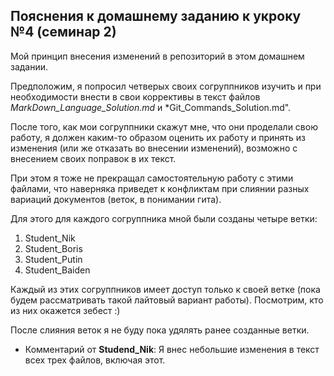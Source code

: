 ## Пояснения к домашнему заданию к укроку №4 (семинар 2)

Мой принцип внесения изменений в репозиторий в этом домашнем задании.

Предположим, я попросил четверых своих согруппников изучить и при необходимости внести в свои коррективы в текст файлов *MarkDown_Language_Solution.md* и *Git_Commands_Solution.md".

После того, как мои согруппники скажут мне, что они проделали свою работу, я должен каким-то образом оценить их работу и принять из изменения (или же отказать во внесении изменений), возможно с внесением своих поправок в их текст.

При этом я тоже не прекращал самостоятельную работу с этими файлами, что наверняка приведет к конфликтам при слиянии разных вариаций документов (веток, в понимании гита).

Для этого для каждого согруппника мной были созданы четыре ветки:
1. Student_Nik
2. Student_Boris
3. Student_Putin
4. Student_Baiden

Каждый из этих согруппников имеет доступ только к своей ветке (пока будем рассматривать такой лайтовый вариант работы). Посмотрим, кто из них окажется зебест :)

После слияния веток я не буду пока удялять ранее созданные ветки.

* Комментарий от **Studend_Nik**: Я внес небольшие изменения в текст всех трех файлов, включая этот.

